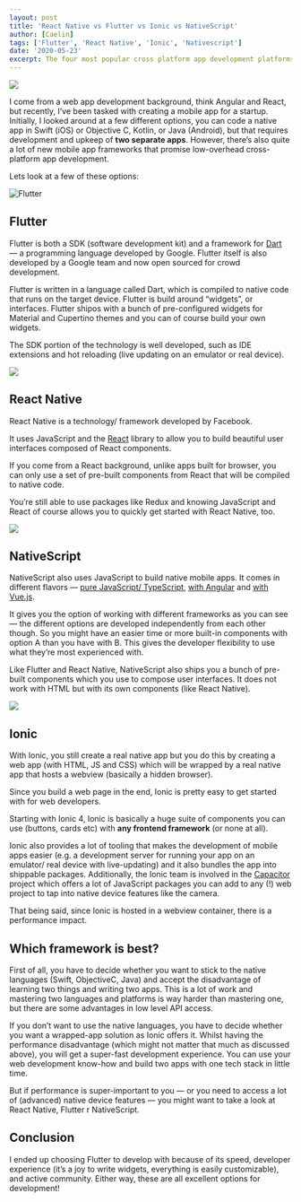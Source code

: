 ```yaml
---
layout: post
title: 'React Native vs Flutter vs Ionic vs NativeScript'
author: [Caelin]
tags: ['Flutter', 'React Native', 'Ionic', 'Nativescript']
date: '2020-05-23'
excerpt: The four most popular cross platform app development platforms compared.
---
```


![](https://cdn-images-1.medium.com/max/2400/0*scEiGK78f8JMz_q5.jpg)

I come from a web app development background, think Angular and React, but recently, I’ve been tasked with creating a mobile app for a startup. Initially, I looked around at a few different options, you can code a native app in Swift (iOS) or Objective C, Kotlin, or Java (Android), but that requires development and upkeep of **two separate apps**. However, there’s also quite a lot of new mobile app frameworks that promise low-overhead cross-platform app development.

Lets look at a few of these options:

![Flutter](https://cdn-images-1.medium.com/max/2560/0*XxGBqG0sWgVcWQrR.jpg)

## Flutter

Flutter is both a SDK (software development kit) and a framework for [Dart](https://www.dartlang.org/) — a programming language developed by Google. Flutter itself is also developed by a Google team and now open sourced for crowd development.

Flutter is written in a language called Dart, which is compiled to native code that runs on the target device. Flutter is build around “widgets”, or interfaces. Flutter shipos with a bunch of pre-configured widgets for Material and Cupertino themes and you can of course build your own widgets.

The SDK portion of the technology is well developed, such as IDE extensions and hot reloading (live updating on an emulator or real device).

![](https://cdn-images-1.medium.com/max/2000/0*9_2meJ6Eghv6lpSm.png)

## React Native

React Native is a technology/ framework developed by Facebook.

It uses JavaScript and the [React](http://reactjs.org/) library to allow you to build beautiful user interfaces composed of React components.

If you come from a React background, unlike apps built for browser, you can only use a set of pre-built components from React that will be compiled to native code.

You’re still able to use packages like Redux and knowing JavaScript and React of course allows you to quickly get started with React Native, too.

![](https://cdn-images-1.medium.com/max/2700/0*iJb-k2z9v5X_aimH)

## NativeScript

NativeScript also uses JavaScript to build native mobile apps. It comes in different flavors — [pure JavaScript/ TypeScript](https://docs.nativescript.org/start/introduction), [with Angular](https://www.nativescript.org/nativescript-is-how-you-build-native-mobile-apps-with-angular) and [with Vue.js](https://www.nativescript.org/vue).

It gives you the option of working with different frameworks as you can see — the different options are developed independently from each other though. So you might have an easier time or more built-in components with option A than you have with B. This gives the developer flexibility to use what they’re most experienced with.

Like Flutter and React Native, NativeScript also ships you a bunch of pre-built components which you use to compose user interfaces. It does not work with HTML but with its own components (like React Native).

![](https://cdn-images-1.medium.com/max/2400/0*9TyhfX0cvXyvaISa.png)

## Ionic

With Ionic, you still create a real native app but you do this by creating a web app (with HTML, JS and CSS) which will be wrapped by a real native app that hosts a webview (basically a hidden browser).

Since you build a web page in the end, Ionic is pretty easy to get started with for web developers.

Starting with Ionic 4, Ionic is basically a huge suite of components you can use (buttons, cards etc) with **any frontend framework** (or none at all).

Ionic also provides a lot of tooling that makes the development of mobile apps easier (e.g. a development server for running your app on an emulator/ real device with live-updating) and it also bundles the app into shippable packages. Additionally, the Ionic team is involved in the [Capacitor](https://capacitor.ionicframework.com/) project which offers a lot of JavaScript packages you can add to any (!) web project to tap into native device features like the camera.

That being said, since Ionic is hosted in a webview container, there is a performance impact.

## Which framework is best?

First of all, you have to decide whether you want to stick to the native languages (Swift, ObjectiveC, Java) and accept the disadvantage of learning two things and writing two apps. This is a lot of work and mastering two languages and platforms is way harder than mastering one, but there are some advantages in low level API access.

If you don’t want to use the native languages, you have to decide whether you want a wrapped-app solution as Ionic offers it. Whilst having the performance disadvantage (which might not matter that much as discussed above), you will get a super-fast development experience. You can use your web development know-how and build two apps with one tech stack in little time.

But if performance is super-important to you — or you need to access a lot of (advanced) native device features — you might want to take a look at React Native, Flutter r NativeScript.

## Conclusion

I ended up choosing Flutter to develop with because of its speed, developer experience (it’s a joy to write widgets, everything is easily customizable), and active community. Either way, these are all excellent options for development!
